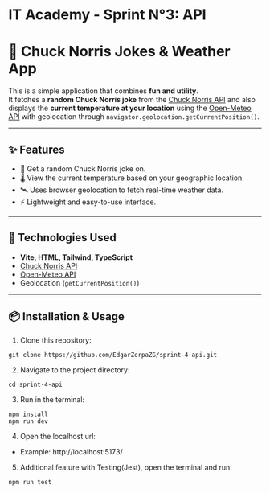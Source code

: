 # IT Academy - Sprint N°3: API

# 🤠 Chuck Norris Jokes & Weather App

This is a simple application that combines **fun and utility**.  
It fetches a **random Chuck Norris joke** from the [Chuck Norris API](https://api.chucknorris.io) and also displays the **current temperature at your location** using the [Open-Meteo API](https://open-meteo.com/) with geolocation through `navigator.geolocation.getCurrentPosition()`.

---

## ✨ Features

- 📌 Get a random Chuck Norris joke on.
- 🌡️ View the current temperature based on your geographic location.  
- 🛰️ Uses browser geolocation to fetch real-time weather data.  
- ⚡ Lightweight and easy-to-use interface.

---

## 🚀 Technologies Used

- **Vite, HTML, Tailwind, TypeScript**
- [Chuck Norris API](https://api.chucknorris.io)  
- [Open-Meteo API](https://open-meteo.com/)  
- Geolocation (`getCurrentPosition()`)  

---

## 📦 Installation & Usage

1. Clone this repository:
```
git clone https://github.com/EdgarZerpaZG/sprint-4-api.git
```

2. Navigate to the project directory:
```
cd sprint-4-api
```

3. Run in the terminal:
```
npm install
npm run dev
```

4. Open the localhost url:
- Example: http://localhost:5173/

5. Additional feature with Testing(Jest), open the terminal and run:
```
npm run test
```